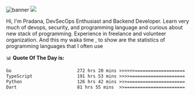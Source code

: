 ![banner](.github/banner-profile.jpeg)
<img src="https://user-images.githubusercontent.com/73097560/115834477-dbab4500-a447-11eb-908a-139a6edaec5c.gif"></p>

Hi, I'm Pradana, DevSecOps Enthusiast and Backend Developer. Learn very much of devops, security, and programming language and curious about new stack of programming. Experience in freelance and volunteer organization. And this my waka time , to show are the statistics of programming languages that I often use

📊 **Quote Of The Day is:**
<!--START_SECTION:waka-->

```txt
Go                         272 hrs 20 mins >>>>>>===================   24.09 %
TypeScript                 191 hrs 53 mins >>>>=====================   16.98 %
Python                     126 hrs 42 mins >>>======================   11.21 %
Dart                       81 hrs 55 mins  >>=======================   07.25 %
```

<!--END_SECTION:waka-->
